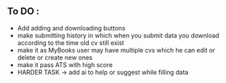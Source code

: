 ## To DO :
  - Add adding and downloading buttons 
  - make submitting history in which when you submit data you download according to the time old cv still exist
  - make it as MyBooks user may have multiple cvs which he can edit or delete or create new ones
  - make it pass ATS with high score
  - HARDER TASK -> add ai to help or suggest while filling data

